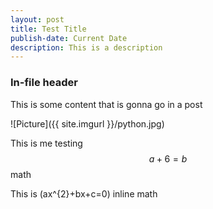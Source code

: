 ```yaml
---
layout: post
title: Test Title
publish-date: Current Date
description: This is a description
---
```


### In-file header

This is some content that is gonna go in a post

![Picture]({{ site.imgurl }}/python.jpg)

This is me testing
$$a+6=b$$ math

This is \(ax^{2}+bx+c=0\) inline math
